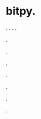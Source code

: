# bitpy.
.
.
.
.












.






















































.
























.



























.

















































































.































































.































.

